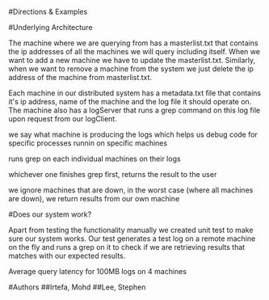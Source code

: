 #Directions & Examples


#Underlying Architecture

The machine where we are querying from has a masterlist.txt that contains the ip addresses of all the machines we will query including itself. When we want to add a new machine we have to update the masterlist.txt. Similarly, when we want to remove a machine from the system we just delete the ip address of the machine from masterlist.txt.

Each machine in our distributed system has a metadata.txt file that contains it's ip address, name of the machine and the log file it should operate on. The machine also has a logServer that runs a grep command on this log file upon request from our logClient.

we say what machine is producing the logs which helps us debug code for specific processes runnin on specific machines

runs grep on each individual machines on their logs

whichever one finishes grep first, returns the result to the user

we ignore machines that are down, in the worst case (where all machines are down), we return results from our own machine

#Does our system work?

Apart from testing the functionality manually we created unit test to make sure our system works. Our test generates a test log on a remote machine on the fly and runs a grep on it to check if we are retrieving results that matches with our expected results. 

Average query latency for 100MB logs on 4 machines

#Authors
##Irtefa, Mohd
##Lee, Stephen
